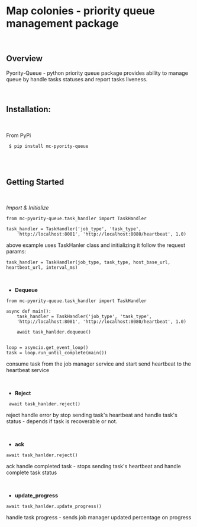 # Map colonies - priority queue management package
<br />


 ## Overview
 Pyority-Queue - python priority queue package provides ability to manage queue by handle tasks statuses and report tasks liveness.

 <br />

 ##  Installation:

 <br />

From PyPi

```
 $ pip install mc-pyority-queue
 ```

<br />
<br />

 
## Getting Started

<br />

*Import & Initialize*



```
from mc-pyority-queue.task_handler import TaskHandler

task_handler = TaskHandler('job_type', 'task_type',
    'http://localhost:8081', 'http://localhost:8080/heartbeat', 1.0)
```
above example uses TaskHanler class and initializing it follow the request params:

`task_handler = TaskHandler(job_type, task_type, host_base_url, heartbeat_url, interval_ms)`





<br />

* **Dequeue** 

```
from mc-pyority-queue.task_handler import TaskHandler

async def main():
    task_handler = TaskHandler('job_type', 'task_type',
    'http://localhost:8081', 'http://localhost:8080/heartbeat', 1.0)

    await task_hanlder.dequeue()


loop = asyncio.get_event_loop()
task = loop.run_until_complete(main())
```

consume task from the job manager service and start send heartbeat to the heartbeat service

<br />
  
* **Reject**

```
 await task_hanlder.reject()
```
reject handle error by stop sending task's heartbeat and handle task's status - depends if task is recoverable or not.

<br />

* **ack**

```
await task_hanlder.reject()
```
ack handle completed task - stops sending task's heartbeat and handle complete task status

<br />

* **update_progress**

```
await task_hanlder.update_progress()
```
handle task progress - sends job manager updated percentage on progress 